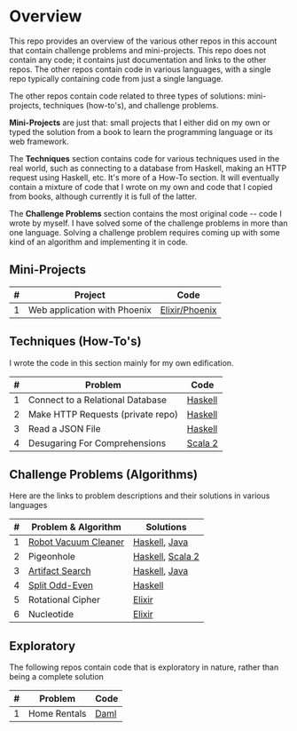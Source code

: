 # Overview

This repo provides an overview of the various other repos in this account that contain challenge problems and mini-projects. This repo does not contain any code; it contains just documentation and links to the other repos. The other repos contain code in various languages, with a single repo typically containing code from just a single language.

The other repos contain code related to three types of solutions: mini-projects, techniques (how-to's), and challenge problems.

**Mini-Projects** are just that: small projects that I either did on my own or typed the solution from a book to learn the programming language or its web framework.

The **Techniques** section contains code for various techniques used in the real world, such as connecting to a database from Haskell, making an HTTP request using Haskell, etc. It's more of a How-To section. It will eventually contain a mixture of code that I wrote on my own and code that I copied from books, although currently it is full of the latter.

The **Challenge Problems** section contains the most original code -- code I wrote by myself. I have solved some of the challenge problems in more than one language. Solving a challenge problem requires coming up with some kind of an algorithm and implementing it in code.

## Mini-Projects

| # | Project | Code
| --|--------------------|--------
| 1 | Web application with Phoenix |  [Elixir/Phoenix](https://github.com/NinadJog/rumbl)

## Techniques (How-To's)

I wrote the code in this section mainly for my own edification.

| # | Problem | Code
| --|--------------------|--------
| 1 | Connect to a Relational Database | [Haskell](https://github.com/NinadJog/db-lesson)
| 2 | Make HTTP Requests (private repo) | [Haskell](https://github.com/NinadJog/http-lesson)
| 3 | Read a JSON File | [Haskell](https://github.com/NinadJog/json-lesson)
| 4 | Desugaring For Comprehensions | [Scala 2](https://github.com/NinadJog/forcomp)

## Challenge Problems (Algorithms)

Here are the links to problem descriptions and their solutions in various languages

| # | Problem & Algorithm | Solutions
| --|--------------------|--------
| 1 | [Robot Vacuum Cleaner](https://github.com/NinadJog/exercises/blob/main/docs/robot.md)| [Haskell](https://github.com/NinadJog/robot-vacuum-cleaner-haskell), [Java](https://github.com/NinadJog/robot-vacuum-cleaner-java)|
| 2 | Pigeonhole |[Haskell](https://github.com/NinadJog/pigeonhole-haskell), [Scala 2](https://github.com/NinadJog/pigeonhole-scala)|
| 3 | [Artifact Search](https://github.com/NinadJog/haskell-artifact-search) | [Haskell](https://github.com/NinadJog/haskell-artifact-search), [Java](https://github.com/NinadJog/artifact-search-java)|
| 4 | [Split Odd-Even](https://github.com/NinadJog/haskell-split-odd-even) | [Haskell](https://github.com/NinadJog/haskell-split-odd-even) |
| 5 | Rotational Cipher | [Elixir](https://github.com/NinadJog/elixir_rotational_cipher)
| 6 | Nucleotide | [Elixir](https://github.com/NinadJog/elixir_nucleotide)

## Exploratory

The following repos contain code that is exploratory in nature, rather than being a complete solution

| # | Problem | Code
| --|--------------------|--------
| 1 | Home Rentals | [Daml](https://github.com/NinadJog/test-rental-2)
